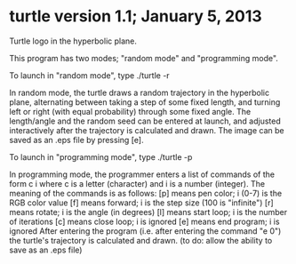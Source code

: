 turtle version 1.1; January 5, 2013
===================================

Turtle logo in the hyperbolic plane.

This program has two modes; "random mode" and "programming mode".


To launch in "random mode", type ./turtle -r

In random mode, the turtle draws a random trajectory in the hyperbolic plane,
alternating between taking a step of some fixed length, and turning left or
right (with equal probability) through some fixed angle. The length/angle
and the random seed can be entered at launch, and adjusted interactively
after the trajectory is calculated and drawn. The image can be saved as an
.eps file by pressing [e].


To launch in "programming mode", type ./turtle -p

In programming mode, the programmer enters a list of commands of the form c i
where c is a letter (character) and i is a number (integer). The meaning of
the commands is as follows:
[p] means pen color; i (0-7) is the RGB color value
[f] means forward; i is the step size (100 is "infinite")
[r] means rotate; i is the angle (in degrees)
[l] means start loop; i is the number of iterations
[c] means close loop; i is ignored
[e] means end program; i is ignored
After entering the program (i.e. after entering the command "e 0") the
turtle's trajectory is calculated and drawn. (to do: allow the ability to
save as an .eps file)
